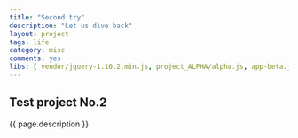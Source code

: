 ```yaml
---
title: "Second try"
description: "Let us dive back"
layout: project
tags: life
category: misc
comments: yes
libs: [ vendor/jquery-1.10.2.min.js, project_ALPHA/alpha.js, app-beta.js ]
---
```

## Test project No.2
{{ page.description }}

<div class="draw-container" />